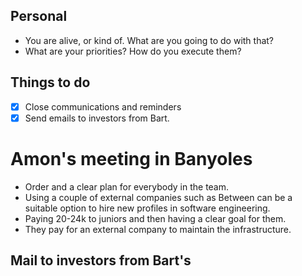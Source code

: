 
## Personal
- You are alive, or kind of. What are you going to do with that? 
- What are your priorities? How do you execute them?


## Things to do
- [x] Close communications and reminders
- [x] Send emails to investors from Bart. 

# Amon's meeting in Banyoles
- Order and a clear plan for everybody in the team. 
- Using a couple of external companies such as Between can be a suitable option to hire new profiles in software engineering. 
- Paying 20-24k to juniors and then having a clear goal for them. 
- They pay for an external company to maintain the infrastructure. 

## Mail to investors from Bart's
